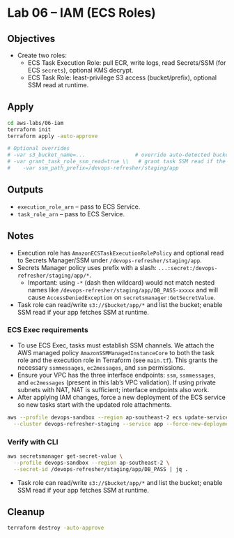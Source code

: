 # Lab 06 – IAM (ECS Roles)

## Objectives

- Create two roles:
  - ECS Task Execution Role: pull ECR, write logs, read Secrets/SSM (for ECS `secrets`), optional KMS decrypt.
  - ECS Task Role: least-privilege S3 access (bucket/prefix), optional SSM read at runtime.

## Apply

```bash
cd aws-labs/06-iam
terraform init
terraform apply -auto-approve

# Optional overrides
# -var s3_bucket_name=...                # override auto-detected bucket from Lab 08
# -var grant_task_role_ssm_read=true \\   # grant task SSM read if the app pulls SSM at runtime
#    -var ssm_path_prefix=/devops-refresher/staging/app
```

## Outputs

- `execution_role_arn` – pass to ECS Service.
- `task_role_arn` – pass to ECS Service.

## Notes

- Execution role has `AmazonECSTaskExecutionRolePolicy` and optional read to Secrets Manager/SSM under `/devops-refresher/staging/app`.
- Secrets Manager policy uses prefix with a slash: `...:secret:/devops-refresher/staging/app/*`.
  - Important: using `-*` (dash then wildcard) would not match nested names like `/devops-refresher/staging/app/DB_PASS-xxxxx` and will cause `AccessDeniedException` on `secretsmanager:GetSecretValue`.
- Task role can read/write `s3://$bucket/app/*` and list the bucket; enable SSM read if your app fetches SSM at runtime.

### ECS Exec requirements

- To use ECS Exec, tasks must establish SSM channels. We attach the AWS managed policy `AmazonSSMManagedInstanceCore` to both the task role and the execution role in Terraform (see `main.tf`). This grants the necessary `ssmmessages`, `ec2messages`, and `ssm` permissions.
- Ensure your VPC has the three interface endpoints: `ssm`, `ssmmessages`, and `ec2messages` (present in this lab’s VPC validation). If using private subnets with NAT, NAT is sufficient; interface endpoints also work.
- After applying IAM changes, force a new deployment of the ECS service so new tasks start with the updated role attachments.

```bash
aws --profile devops-sandbox --region ap-southeast-2 ecs update-service \
  --cluster devops-refresher-staging --service app --force-new-deployment
```

### Verify with CLI

```bash
aws secretsmanager get-secret-value \
  --profile devops-sandbox --region ap-southeast-2 \
  --secret-id /devops-refresher/staging/app/DB_PASS | jq .
```

- Task role can read/write `s3://$bucket/app/*` and list the bucket; enable SSM read if your app fetches SSM at runtime.

## Cleanup

```bash
terraform destroy -auto-approve
```
